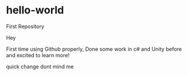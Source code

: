 # hello-world
First Repository

Hey 

First time using Github properly, Done some work in c# and Unity before and excited to learn more!

quick change dont mind me